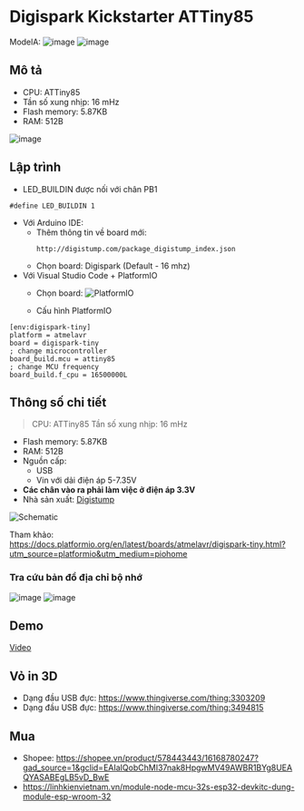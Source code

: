 # Digispark Kickstarter ATTiny85

ModelA:
![image](https://github.com/neittien0110/MCU/assets/8079397/9facb5b4-40ad-44d3-8f54-08399f50087e)
![image](https://github.com/neittien0110/MCU/assets/8079397/2becfdcb-ed08-4fd4-8da6-dd248c5e3f05)


## Mô tả 
- CPU: ATTiny85
- Tần số xung nhịp: 16 mHz
- Flash memory: 5.87KB
- RAM: 512B

![image](https://github.com/neittien0110/MCU/assets/8079397/f137aa71-9ee6-4d03-a251-3789a85d10f5)


## Lập trình
- LED_BUILDIN  được nối với chân PB1

```arduino
#define LED_BUILDIN 1
```

- Với Arduino IDE:
  - Thêm thông tin về board mới:
    ```
    http://digistump.com/package_digistump_index.json
    ```
  - Chọn board: Digispark (Default - 16 mhz)
- Với Visual Studio Code + PlatformIO
  - Chọn board:
    ![PlatformIO](https://github.com/neittien0110/MCU/assets/8079397/600f32e7-d18c-4c1a-875e-0da0960e843d)

  - Cấu hình PlatformIO
```
[env:digispark-tiny]
platform = atmelavr
board = digispark-tiny
; change microcontroller
board_build.mcu = attiny85
; change MCU frequency
board_build.f_cpu = 16500000L
```


## Thông số chi tiết
> CPU: ATTiny85
> Tần số xung nhịp: 16 mHz
- Flash memory: 5.87KB
- RAM: 512B
- Nguồn cấp:
  - USB
  - Vin với dải điện áp 5-7.35V
- **Các chân vào ra phải làm việc ở điện áp 3.3V**
- Nhà sản xuất: [Digistump](http://digistump.com/products/1?utm_source=platformio.org&utm_medium=docs)

![Schematic](https://github.com/neittien0110/MCU/assets/8079397/0c558468-39e4-4956-878b-cea119279545)


Tham khảo: <https://docs.platformio.org/en/latest/boards/atmelavr/digispark-tiny.html?utm_source=platformio&utm_medium=piohome>

### Tra cứu bản đồ địa chỉ bộ nhớ

![image](https://github.com/neittien0110/MCU/assets/8079397/5576eae4-c1cc-43d6-a84a-4d05dc312027)
![image](https://github.com/neittien0110/MCU/assets/8079397/5534cc33-0604-4df2-8517-119a8abd7b6c)


## Demo
  [Video](https://youtu.be/Xo8rYATKyDA?si=4_hPLh-KgOdXgbzL)
  
## Vỏ in 3D
 - Dạng đầu USB đực: <https://www.thingiverse.com/thing:3303209>
 - Dạng đầu USB đực: <https://www.thingiverse.com/thing:3494815>

## Mua
- Shopee: <https://shopee.vn/product/578443443/16168780247?gad_source=1&gclid=EAIaIQobChMI37nak8HpgwMV49AWBR1BYg8UEAQYASABEgLB5vD_BwE>
- https://linhkienvietnam.vn/module-node-mcu-32s-esp32-devkitc-dung-module-esp-wroom-32
